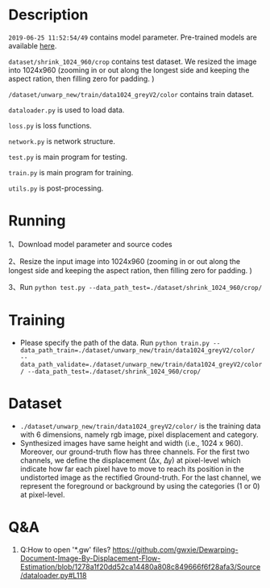 # Description
`2019-06-25 11:52:54/49` contains model parameter. Pre-trained models are available [here](https://drive.google.com/file/d/17MtuXcgMqb5HjBRy4tNL9oLkEI5auLUT/view?usp=sharing).

`dataset/shrink_1024_960/crop` contains test dataset. We resized the image into 1024x960 (zooming in or out along the longest side and keeping the aspect ration, then filling zero for padding. )

`/dataset/unwarp_new/train/data1024_greyV2/color` contains train dataset. 

`dataloader.py` is used to load data. 

`loss.py` is loss functions. 

`network.py` is network structure.

`test.py` is main program for testing.

`train.py` is main program for training.

`utils.py` is post-processing.



# Running
1、Download model parameter and source codes 

2、Resize the input image into 1024x960 (zooming in or out along the longest side and keeping the aspect ration, then filling zero for padding. )  

3、Run `python test.py --data_path_test=./dataset/shrink_1024_960/crop/`

# Training
- Please specify the path of the data. Run `python train.py --data_path_train=./dataset/unwarp_new/train/data1024_greyV2/color/  --data_path_validate=./dataset/unwarp_new/train/data1024_greyV2/color/ --data_path_test=./dataset/shrink_1024_960/crop/`

# Dataset
- `./dataset/unwarp_new/train/data1024_greyV2/color/` is the training data with 6 dimensions, namely rgb image, pixel displacement and category.
- Synthesized images have same height and width (i.e., 1024 x 960). Moreover, our ground-truth flow has three channels. For the first two channels, we define the displacement (∆x, ∆y) at pixel-level which indicate how far each pixel have to move to reach its position in the undistorted image as the rectified Ground-truth. For the last channel, we represent the foreground or background by using the categories (1 or 0) at pixel-level.


# Q&A
1. Q:How to open '*.gw' files?
https://github.com/gwxie/Dewarping-Document-Image-By-Displacement-Flow-Estimation/blob/1278a1f20dd52ca14480a808c849666f6f28afa3/Source/dataloader.py#L118
